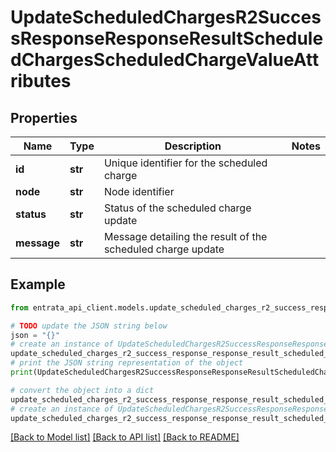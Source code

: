 # UpdateScheduledChargesR2SuccessResponseResponseResultScheduledChargesScheduledChargeValueAttributes


## Properties

Name | Type | Description | Notes
------------ | ------------- | ------------- | -------------
**id** | **str** | Unique identifier for the scheduled charge | 
**node** | **str** | Node identifier | 
**status** | **str** | Status of the scheduled charge update | 
**message** | **str** | Message detailing the result of the scheduled charge update | 

## Example

```python
from entrata_api_client.models.update_scheduled_charges_r2_success_response_response_result_scheduled_charges_scheduled_charge_value_attributes import UpdateScheduledChargesR2SuccessResponseResponseResultScheduledChargesScheduledChargeValueAttributes

# TODO update the JSON string below
json = "{}"
# create an instance of UpdateScheduledChargesR2SuccessResponseResponseResultScheduledChargesScheduledChargeValueAttributes from a JSON string
update_scheduled_charges_r2_success_response_response_result_scheduled_charges_scheduled_charge_value_attributes_instance = UpdateScheduledChargesR2SuccessResponseResponseResultScheduledChargesScheduledChargeValueAttributes.from_json(json)
# print the JSON string representation of the object
print(UpdateScheduledChargesR2SuccessResponseResponseResultScheduledChargesScheduledChargeValueAttributes.to_json())

# convert the object into a dict
update_scheduled_charges_r2_success_response_response_result_scheduled_charges_scheduled_charge_value_attributes_dict = update_scheduled_charges_r2_success_response_response_result_scheduled_charges_scheduled_charge_value_attributes_instance.to_dict()
# create an instance of UpdateScheduledChargesR2SuccessResponseResponseResultScheduledChargesScheduledChargeValueAttributes from a dict
update_scheduled_charges_r2_success_response_response_result_scheduled_charges_scheduled_charge_value_attributes_from_dict = UpdateScheduledChargesR2SuccessResponseResponseResultScheduledChargesScheduledChargeValueAttributes.from_dict(update_scheduled_charges_r2_success_response_response_result_scheduled_charges_scheduled_charge_value_attributes_dict)
```
[[Back to Model list]](../README.md#documentation-for-models) [[Back to API list]](../README.md#documentation-for-api-endpoints) [[Back to README]](../README.md)


